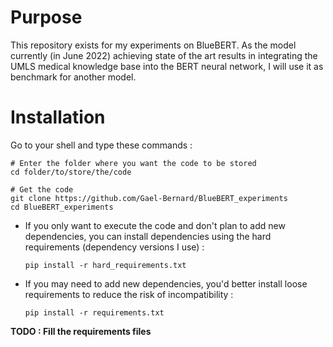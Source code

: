 # Purpose

This repository exists for my experiments on BlueBERT. As the model currently (in June 2022) achieving state of the art results in integrating the UMLS medical knowledge base into the BERT neural network, I will use it as benchmark for another model.

# Installation

Go to your shell and type these commands :
```
# Enter the folder where you want the code to be stored
cd folder/to/store/the/code

# Get the code
git clone https://github.com/Gael-Bernard/BlueBERT_experiments
cd BlueBERT_experiments
```

* If you only want to execute the code and don't plan to add new dependencies, you can install dependencies using the hard requirements (dependency versions I use) :
   ```
   pip install -r hard_requirements.txt
   ```
* If you may need to add new dependencies, you'd better install loose requirements to reduce the risk of incompatibility :
   ```
   pip install -r requirements.txt
   ```

**TODO : Fill the requirements files**